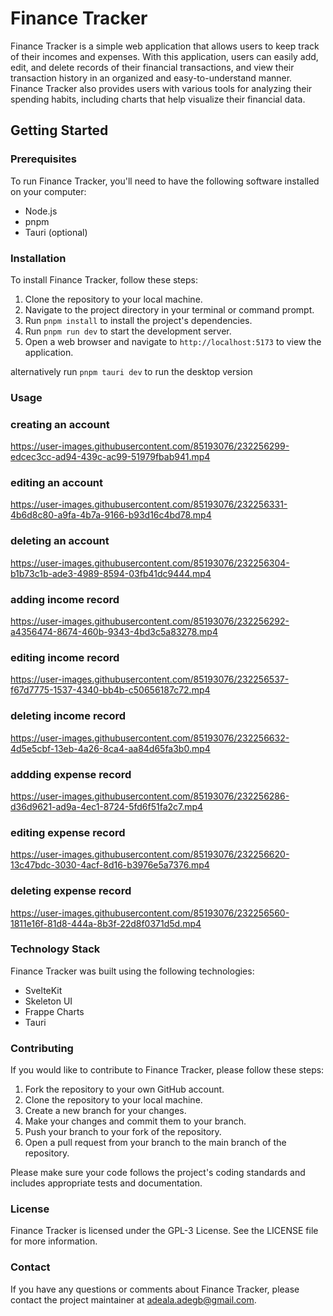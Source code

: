 
# Finance Tracker

Finance Tracker is a simple web application that allows users to keep track of their incomes and expenses. With this application, users can easily add, edit, and delete records of their financial transactions, and view their transaction history in an organized and easy-to-understand manner. Finance Tracker also provides users with various tools for analyzing their spending habits, including charts that help visualize their financial data.

## Getting Started

### Prerequisites

To run Finance Tracker, you'll need to have the following software installed on your computer:

* Node.js
* pnpm
* Tauri (optional)

### Installation

To install Finance Tracker, follow these steps:

1. Clone the repository to your local machine.
2. Navigate to the project directory in your terminal or command prompt.
3. Run `pnpm install` to install the project's dependencies.
4. Run `pnpm run dev` to start the development server.
5. Open a web browser and navigate to `http://localhost:5173` to view the application.

alternatively run `pnpm tauri dev` to run the desktop version

### Usage

### creating an account


https://user-images.githubusercontent.com/85193076/232256299-edcec3cc-ad94-439c-ac99-51979fbab941.mp4


### editing an account


https://user-images.githubusercontent.com/85193076/232256331-4b6d8c80-a9fa-4b7a-9166-b93d16c4bd78.mp4


### deleting an account


https://user-images.githubusercontent.com/85193076/232256304-b1b73c1b-ade3-4989-8594-03fb41dc9444.mp4


### adding income record

          

https://user-images.githubusercontent.com/85193076/232256292-a4356474-8674-460b-9343-4bd3c5a83278.mp4


### editing income record


https://user-images.githubusercontent.com/85193076/232256537-f67d7775-1537-4340-bb4b-c50656187c72.mp4


### deleting income record




https://user-images.githubusercontent.com/85193076/232256632-4d5e5cbf-13eb-4a26-8ca4-aa84d65fa3b0.mp4



### addding expense record


https://user-images.githubusercontent.com/85193076/232256286-d36d9621-ad9a-4ec1-8724-5fd6f51fa2c7.mp4


### editing expense record



https://user-images.githubusercontent.com/85193076/232256620-13c47bdc-3030-4acf-8d16-b3976e5a7376.mp4



### deleting expense record



https://user-images.githubusercontent.com/85193076/232256560-1811e16f-81d8-444a-8b3f-22d8f0371d5d.mp4



### Technology Stack

Finance Tracker was built using the following technologies:

* SvelteKit
* Skeleton UI
* Frappe Charts
* Tauri

### Contributing

If you would like to contribute to Finance Tracker, please follow these steps:

1. Fork the repository to your own GitHub account.
2. Clone the repository to your local machine.
3. Create a new branch for your changes.
4. Make your changes and commit them to your branch.
5. Push your branch to your fork of the repository.
6. Open a pull request from your branch to the main branch of the repository.

Please make sure your code follows the project's coding standards and includes appropriate tests and documentation.

### License

Finance Tracker is licensed under the GPL-3 License. See the LICENSE file for more information.

### Contact

If you have any questions or comments about Finance Tracker, please contact the project maintainer at adeala.adegb@gmail.com.
